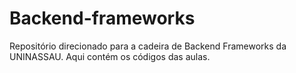 # Backend-frameworks
Repositório direcionado para a cadeira de Backend Frameworks da UNINASSAU. Aqui contém os códigos das aulas. 
